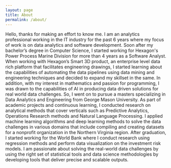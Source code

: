 ```yaml
---
layout: page
title: About
permalink: /about/
---
```


Hello, thanks for making an effort to know me. I am an analytics professional working in the IT industry for the past 6 years where my focus of work is on data analytics and software development. Soon after my bachelor’s degree in Computer Science, I started working for Hexagon's Power Process Marine Division for more than 4 years as a Software Analyst. When working with Hexagon’s Smart 3D product, an enterprise level data rich platform that facilitates engineering drawings, I started learning about the capabilities of automating the data pipelines using data mining and engineering techniques and decided to expand my skillset in the same. In addition, with my interest in mathematics and passion for programming, I was drawn to the capabilities of AI in producing data driven solutions for real world data challenges. So, I went on to pursue a masters specializing in Data Analytics and Engineering from George Mason University. As part of academic projects and continuous learning, I conducted research on analytical methods that cover verticals such as Predictive Analytics, Operations Research methods and Natural Language Processing. I applied machine learning algorithms and deep learning methods to solve the data challenges in various domains that include compiling and creating datasets for a nonprofit organization in the Northern Virginia region. After graduation, I started working for the World Bank where I conduct research using regression methods and perform data visualization on the investment risk models. 
I am passionate about solving the real-world data challenges by using the right set of statistical tools and data science methodologies by developing tools that deliver precise and scalable outputs.
